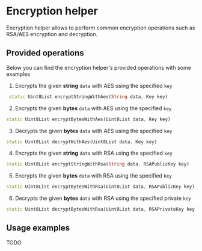 # Encryption helper
Encryption helper allows to perform common encryption operations such as RSA/AES encryption and decryption.

## Provided operations
Below you can find the encryption helper's provided operations with some examples
1. Encrypts the given **string** `data` with AES using the specified `key`  
```dart
 static Uint8List encryptStringWithAes(String data, Key key)
```
2. Encrypts the given **bytes** `data` with AES using the specified `key`
```dart
static Uint8List encryptBytesWithAes(Uint8List data, Key key)
``` 
3. Decrypts the given **bytes** `data` with AES using the specified `key`
```dart
static Uint8List decryptWithAes(Uint8List data, Key key)
```
4. Encrypts the given **string** `data` with RSA using the specified `key`
```dart
static Uint8List encryptStringWithRsa(String data, RSAPublicKey key) 
```
5. Encrypts the given **bytes** `data` with RSA using the specified `key`
```dart
static Uint8List encryptBytesWithRsa(Uint8List data, RSAPublicKey key)
```
6. Decrypts the given **bytes** `data` with RSA using the specified private `key`
```dart
static Uint8List decryptBytesWithRsa(Uint8List data, RSAPrivateKey key)
```

## Usage examples
TODO
